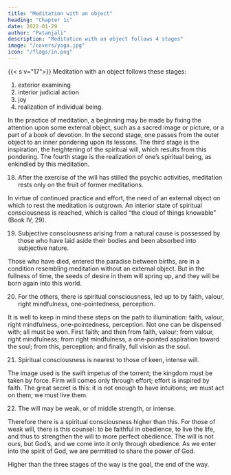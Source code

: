 ```yaml
---
title: "Meditation with an object"
heading: "Chapter 1c"
date: 2022-01-29
author: "Patanjali"
description: "Meditation with an object follows 4 stages"
image: "/covers/yoga.jpg"
icon: "/flags/in.png"
---
```



{{< s v="17">}} Meditation with an object follows these stages:

1. exterior examining
2. interior judicial action
3. joy
4. realization of individual being.

In the practice of meditation, a beginning may be made by fixing the attention upon some external object, such as a sacred image or picture, or a part of a book of devotion. In the second stage, one passes from the outer object to an inner pondering upon its lessons. The third stage is the inspiration, the heightening of the spiritual will, which results from this pondering. The fourth stage is the realization of one’s spiritual being, as enkindled by this meditation.



18. After the exercise of the will has stilled the psychic activities, meditation rests only on the fruit of former meditations.

In virtue of continued practice and effort, the need of an external object on which to rest the meditation is outgrown. An interior state of spiritual consciousness is reached, which is called “the cloud of things knowable” (Book IV, 29).

19. Subjective consciousness arising from a natural cause is possessed by those who have laid aside their bodies and been absorbed into subjective nature.

Those who have died, entered the paradise between births, are in a condition resembling meditation without an external object. But in the fullness of time, the seeds of desire in them will spring up, and they will be born again into this world.

20. For the others, there is spiritual consciousness, led up to by faith, valour, right mindfulness, one-pointedness, perception.

It is well to keep in mind these steps on the path to illumination: faith, valour, right mindfulness, one-pointedness, perception. Not one can be dispensed with; all must be won. First faith; and then from faith, valour; from valour, right mindfulness; from right mindfulness, a one-pointed aspiration toward the soul; from this, perception; and finally, full vision as the soul.

21. Spiritual consciousness is nearest to those of keen, intense will.

The image used is the swift impetus of the torrent; the kingdom must be taken by force. Firm will comes only through effort; effort is inspired by faith. The great secret is this: it is not enough to have intuitions; we must act on them; we must live them.

22. The will may be weak, or of middle strength, or intense.

Therefore there is a spiritual consciousness higher than this. For those of weak will, there is this counsel: to be faithful in obedience, to live the life, and thus to strengthen the will to more perfect obedience. The will is not ours, but God’s, and we come into it only through obedience. As we enter into the spirit of God, we are permitted to share the power of God.

Higher than the three stages of the way is the goal, the end of the way.

